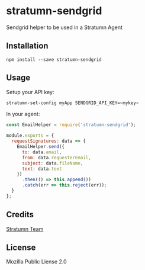 # stratumn-sendgrid

Sendgrid helper to be used in a Stratumn Agent

## Installation

```
npm install --save stratumn-sendgrid
```

## Usage

Setup your API key:

```bash
stratumn-set-config myApp SENDGRID_API_KEY=<mykey>
```

In your agent:

````javascript
const EmailHelper = require('stratumn-sendgrid');

module.exports = {
  requestSignatures: data => {
    EmailHelper.send({
      to: data.email,
      from: data.requesterEmail,
      subject: data.fileName,
      text: data.text
    })
      .then(() => this.append())
      .catch(err => this.reject(err));
  }
};
````

## Credits
[Stratumn Team](https://github.com/stratumn/)

## License

Mozilla Public Liense 2.0
